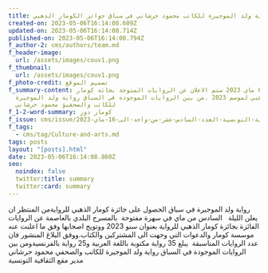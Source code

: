 ```yaml
---
title: رواية ولد الموجيرة للكاتب محمود حرشاني في سباق جوائز الكومار الذهبي
created-on: 2023-05-06T16:14:08.609Z
updated-on: 2023-05-06T16:14:08.714Z
published-on: 2023-05-06T16:14:08.794Z
f_author-2: cms/authors/team.md
f_header-image:
  url: /assets/images/couv1.png
f_thumbnail:
  url: /assets/images/couv1.png
f_photo-credit: تصميم الموقع
f_summary-content: اليوم 6 ماي 2023 ستم الاعلان عن الروايات المتوجة بجائة كومار
  الذهبي لموسم 2023 .من بين الروايات الموجوده في السباق رواية ولد الموجيرة
  للكاتب والصحفيؤ محمود حرشاني
f_1-2-word-summary: كومار دور
f_issue: cms/issue/مجلة-الثقافية-التونسية-العدد-السادس-عشر-من-واحد-الى-16-ماي-2023.md
f_tags:
  - cms/tag/Culture-and-arts.md
tags: posts
layout: "[posts].html"
date: 2023-05-06T16:14:08.860Z
seo:
  noindex: false
  twitter:title: summary
  twitter:card: summary
---
```

رواية ولد الموجيرة في سباق الحصول على جائزة كومار الذهبي للروايةمن المنتظر ان يعلن الليلة   السادس من ماي في سهرة مفتوحة  بالمسرح البلدي بالعاصمة عن الروايات الفائزة بجائزة كومار الذهبي للرواية بعنوان سنو 2023 ووتويج اصحابها وفق ما اعلنت عنه موسسة كومار والدعوات التي وجهت الى المشتركين والكتاب.ووفق البلاغ المنشور فان عدد الروايات المتاسبقة  يبلغ 35 رواية مكتوبة باللغة العربية و25 رواية بالفرنسيةومن بين الروايات الموجودة في السباق رواية ولد الموجيرة للكاتب والصحفي محمود حرشاني مدير مقع الثقافية التونسية